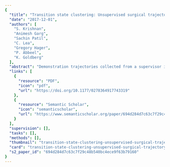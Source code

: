 ```yaml
---
{
  "title": "Transition state clustering: Unsupervised surgical trajectory segmentation for robot learning",
  "date": "2017-12-01",
  "authors": [
    "S. Krishnan",
    "Animesh Garg",
    "Sachin Patil",
    "C. Lea",
    "Gregory Hager",
    "P. Abbeel",
    "K. Goldberg"
  ],
  "abstract": "Demonstration trajectories collected from a supervisor in teleoperation are widely used for robot learning, and temporally segmenting the trajectories into shorter, less-variable segments can improve the efficiency and reliability of learning algorithms. Trajectory segmentation algorithms can be sensitive to noise, spurious motions, and temporal variation. We present a new unsupervised segmentation algorithm, transition state clustering (TSC), which leverages repeated demonstrations of a task by clustering segment endpoints across demonstrations. TSC complements any motion-based segmentation algorithm by identifying candidate transitions, clustering them by kinematic similarity, and then correlating the kinematic clusters with available sensory and temporal features. TSC uses a hierarchical Dirichlet process Gaussian mixture model to avoid selecting the number of segments a priori. We present simulated results to suggest that TSC significantly reduces the number of false-positive segments in dynamical systems observed with noise as compared with seven probabilistic and non-probabilistic segmentation algorithms. We additionally compare algorithms that use piecewise linear segment models, and find that TSC recovers segments of a generated piecewise linear trajectory with greater accuracy in the presence of process and observation noise. At the maximum noise level, TSC recovers the ground truth 49% more accurately than alternatives. Furthermore, TSC runs 100× faster than the next most accurate alternative autoregressive models, which require expensive Markov chain Monte Carlo (MCMC)-based inference. We also evaluated TSC on 67 recordings of surgical needle passing and suturing. We supplemented the kinematic recordings with manually annotated visual features that denote grasp and penetration conditions. On this dataset, TSC finds 83% of needle passing transitions and 73% of the suturing transitions annotated by human experts.",
  "links": [
    {
      "resource": "PDF",
      "icon": "pdf",
      "url": "https://doi.org/10.1177/0278364917743319"
    },
    {
      "resource": "Semantic Scholar",
      "icon": "semanticscholar",
      "url": "https://www.semanticscholar.org/paper/694d284d7c63c7f29c48b540bc4ece9f63b79160"
    }
  ],
  "supervision": [],
  "tasks": [],
  "methods": [],
  "thumbnail": "transition-state-clustering-unsupervised-surgical-trajectory-segmentation-for-robot-learning-thumb.jpg",
  "card": "transition-state-clustering-unsupervised-surgical-trajectory-segmentation-for-robot-learning-card.jpg",
  "s2_paper_id": "694d284d7c63c7f29c48b540bc4ece9f63b79160"
}
---
```


